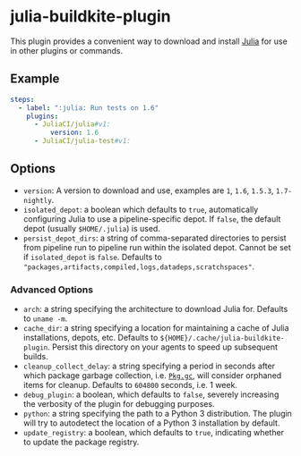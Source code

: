 # julia-buildkite-plugin

This plugin provides a convenient way to download and install [Julia](https://julialang.org/) for use in other plugins or commands.

## Example

```yaml
steps:
  - label: ":julia: Run tests on 1.6"
    plugins:
      - JuliaCI/julia#v1:
          version: 1.6
      - JuliaCI/julia-test#v1:
```

## Options

* `version`: A version to download and use, examples are `1`, `1.6`, `1.5.3`, `1.7-nightly`.
* `isolated_depot`: a boolean which defaults to `true`, automatically configuring Julia to use a pipeline-specific depot. If `false`, the default depot (usually `$HOME/.julia`) is used.
* `persist_depot_dirs`: a string of comma-separated directories to persist from pipeline run to pipeline run within the isolated depot. Cannot be set if `isolated_depot` is `false`. Defaults to `"packages,artifacts,compiled,logs,datadeps,scratchspaces"`.

### Advanced Options

* `arch`: a string specifying the architecture to download Julia for. Defaults to `uname -m`.
* `cache_dir`: a string specifying a location for maintaining a cache of Julia installations, depots, etc. Defaults to `${HOME}/.cache/julia-buildkite-plugin`. Persist this directory on your agents to speed up subsequent builds.
* `cleanup_collect_delay`: a string specifying a period in seconds after which package garbage collection, i.e. [`Pkg.gc`](https://pkgdocs.julialang.org/v1/api/#Pkg.gc), will consider orphaned items for cleanup. Defaults to `604800` seconds, i.e. 1 week.
* `debug_plugin`: a boolean, which defaults to `false`, severely increasing the verbosity of the plugin for debugging purposes.
* `python`: a string specifying the path to a Python 3 distribution. The plugin will try to autodetect the location of a Python 3 installation by default.
* `update_registry`: a boolean, which defaults to `true`, indicating whether to update the package registry.
